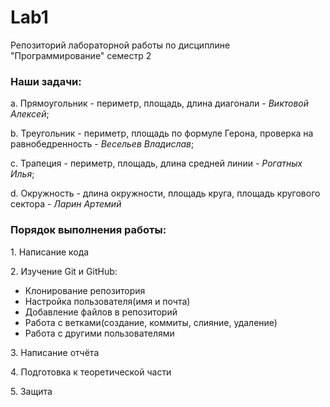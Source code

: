 <html>
<head>
<h1>Lab1</h1>
Репозиторий лабораторной работы по дисциплине "Программирование" семестр 2 
<h3>Наши задачи:</h3>
<p>a. Прямоугольник - периметр, площадь, длина диагонали - <em>Виктовой Алексей</em>;</p>
<p>b. Треугольник - периметр, площадь по формуле Герона, проверка на равнобедренность - <em>Весельев Владислав</em>;</p>
<p>c. Трапеция - периметр, площадь, длина средней линии - <em>Рогатных Илья</em>;</p>
<p>d. Окружность - длина окружности, площадь круга, площадь кругового сектора - <em>Ларин Артемий</em></p>
<h3>Порядок выполнения работы:</h3>
<p>1. Написание кода</p>
<p>2. Изучение Git и GitHub:</p>
<ul>
  <li>Клонирование репозитория</li>
<li>   Настройка пользователя(имя и почта)</li>
<li>   Добавление файлов в репозиторий</li>
<li>   Работа с ветками(создание, коммиты, слияние, удаление)</li>
<li>   Работа с другими пользователями</li>
</ul>
<p>3. Написание отчёта</p>
<p>4. Подготовка к теоретической части</p>
<p>5. Защита</p>
</head>
</html>
